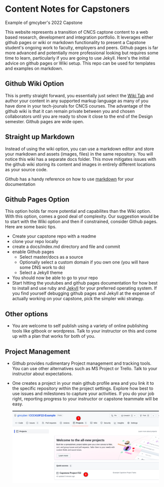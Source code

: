 # Content Notes for Capstoners

Example of gmcyber's 2022 Capstone

This website represents a transition of CNCS captone content to a web based research, development and integration portfolio.  It leverages either github pages or wiki or markdown functionality to present a Capstone student's ongoing work to faculty, employers and peers.  Github pages is far more advanced and potentially more professional looking but requires some time to learn, particularly if you are going to use Jekyll.  Here's the initial advice on github pages or Wiki setup.  This repo can be used for templates and examples on markdown.

## Github Wiki Option

This is pretty straight forward, you essentially just select the [Wiki Tab](https://github.com/gmcyber/CCC410F22-Example/wiki) and author your content in any supported markup language as many of you have done in your tech-jounals for CNCS courses.  The advantage of the github wiki is that it can remain private between you and chosen collaborators until you are ready to show it close to the end of the Design semester.  Github pages are wide open.

## Straight up Markdown

Instead of using the wiki option, you can use a markdown editor and store your markdown and assets (images, files) in the same repository.  You will notice this wiki has a separate docs folder.  This move mitigates issues with the github wiki storing its content and images in entirely different locations as your source code.

Github has a handy reference on how to use [markdown](https://docs.github.com/en/get-started/writing-on-github/getting-started-with-writing-and-formatting-on-github/basic-writing-and-formatting-syntax) for your documentation

## Github Pages Option

This option holds far more potential and capabilites than the Wiki option.  With this option, comes a good deal of complexity.  Our suggestion would be to start with the Wiki option and then if constrained, consider Github pages.  Here are some basic tips.

* Create your capstone repo with a readme
* clone your repo locally
* create a docs/index.md directory and file and commit
* enable Github pages
  * Select master/docs as a source
  * Optionally select a custom domain if you own one (you will have some DNS work to do)
  * Select a Jekyll theme
* You should now be able to go to your repo
* Start hitting the youtubes and github pages documentation for how best to install and use ruby and [Jekyll](https://help.github.com/en/github/working-with-github-pages/setting-up-a-github-pages-site-with-jekyll) for your preferred operating system.  If you find yourself debugging github pages and Jekyll at the expense of actually working on your capstone, pick the simpler wiki strategy.

## Other options

* You are welcome to self publish using a variety of online publishing tools like gitbook or wordpress.  Talk to your instructor on this and come up with a plan that works for both of you.

## Project Management

* Github provides rudimentary Project management and tracking tools.  You can use other alternatives such as MS Project or Trello.  Talk to your instructor about expectations.

* One creates a project in your main github profile area and you link it to the specific repository within the project settings.   Explore how best to use issues and milestones to capture your activities.  If you do your job right, reporting progress to your instructor or capstone teammate will be easy.

  ![image-20220813142547592](content-notes.assets/image-20220813142547592.png)  